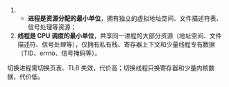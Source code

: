 1. - **进程是资源分配的最小单位**，拥有独立的虚拟地址空间、文件描述符表、信号处理等资源；
2. **线程是 CPU 调度的最小单位**，共享同一进程的大部分资源（地址空间、文件描述符、信号处理等），仅拥有私有栈、寄存器上下文和少量线程专有数据（TID、errno、信号掩码等）。  



切换进程需切换页表、TLB 失效，代价高；切换线程只换寄存器和少量内核数据，代价低。